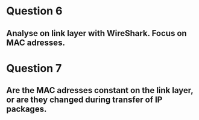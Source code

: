 # Question 6
## Analyse on link layer with WireShark. Focus on MAC adresses. 



# Question 7
## Are the MAC adresses constant on the link layer, or are they changed during transfer of IP packages.


